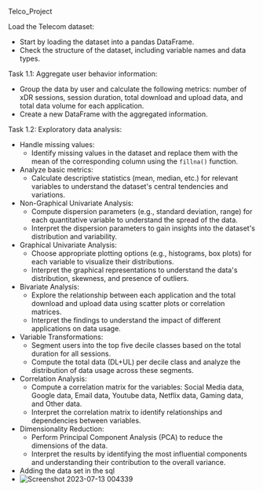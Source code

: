 Telco_Project

Load the Telecom dataset:
   - Start by loading the dataset into a pandas DataFrame.
   - Check the structure of the dataset, including variable names and data types.

Task 1.1: Aggregate user behavior information:
   - Group the data by user and calculate the following metrics: number of xDR sessions, session duration, total download and upload data, and total data volume for each application.
   - Create a new DataFrame with the aggregated information.

Task 1.2: Exploratory data analysis:
   - Handle missing values:
     - Identify missing values in the dataset and replace them with the mean of the corresponding column using the `fillna()` function.
   - Analyze basic metrics:
     - Calculate descriptive statistics (mean, median, etc.) for relevant variables to understand the dataset's central tendencies and variations.
   - Non-Graphical Univariate Analysis:
     - Compute dispersion parameters (e.g., standard deviation, range) for each quantitative variable to understand the spread of the data.
     - Interpret the dispersion parameters to gain insights into the dataset's distribution and variability.
   - Graphical Univariate Analysis:
     - Choose appropriate plotting options (e.g., histograms, box plots) for each variable to visualize their distributions.
     - Interpret the graphical representations to understand the data's distribution, skewness, and presence of outliers.
   - Bivariate Analysis:
     - Explore the relationship between each application and the total download and upload data using scatter plots or correlation matrices.
     - Interpret the findings to understand the impact of different applications on data usage.
   - Variable Transformations:
     - Segment users into the top five decile classes based on the total duration for all sessions.
     - Compute the total data (DL+UL) per decile class and analyze the distribution of data usage across these segments.
   - Correlation Analysis:
     - Compute a correlation matrix for the variables: Social Media data, Google data, Email data, Youtube data, Netflix data, Gaming data, and Other data.
     - Interpret the correlation matrix to identify relationships and dependencies between variables.
   - Dimensionality Reduction:
     - Perform Principal Component Analysis (PCA) to reduce the dimensions of the data.
     - Interpret the results by identifying the most influential components and understanding their contribution to the overall variance.
- Adding the data set in the sql
- ![Screenshot 2023-07-13 004339](https://github.com/ikapil06/next-hikes/assets/115982272/924bd33b-efef-48db-9245-984303b4e875)
